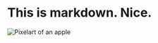 # This is markdown. Nice.
![Pixelart of an apple](https://upload.wikimedia.org/wikipedia/commons/5/5c/Apple_video_game.jpg)
